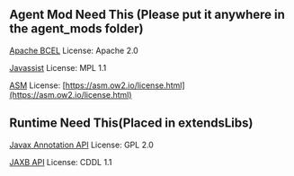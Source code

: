 ## Agent Mod Need This (Please put it anywhere in the agent_mods folder)

[Apache BCEL](http://commons.apache.org/proper/commons-bcel/) License: Apache 2.0

[Javassist](http://www.javassist.org/) License: MPL 1.1

[ASM](https://asm.ow2.io/) License: [https://asm.ow2.io/license.html](https://asm.ow2.io/license.html)

## Runtime Need This(Placed in extendsLibs)

[Javax Annotation API](https://mvnrepository.com/artifact/javax.annotation/javax.annotation-api) License: GPL 2.0

[JAXB API](https://mvnrepository.com/artifact/javax.xml.bind/jaxb-api) License: CDDL 1.1

